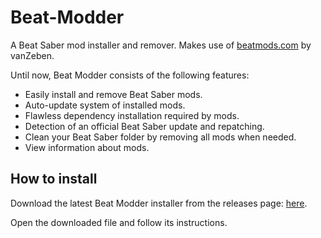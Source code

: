 # Beat-Modder

A Beat Saber mod installer and remover.
Makes use of [beatmods.com](https://beatmods.com) by vanZeben.

Until now, Beat Modder consists of the following features:
* Easily install and remove Beat Saber mods.
* Auto-update system of installed mods.
* Flawless dependency installation required by mods.
* Detection of an official Beat Saber update and repatching.
* Clean your Beat Saber folder by removing all mods when needed.
* View information about mods.

## How to install

Download the latest Beat Modder installer from the releases page: [here](https://github.com/CodeStix/Beat-Modder/releases).

Open the downloaded file and follow its instructions.
